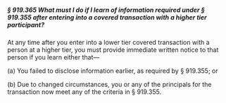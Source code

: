 ##### § 919.365 What must I do if I learn of information required under § 919.355 after entering into a covered transaction with a higher tier participant? #####

At any time after you enter into a lower tier covered transaction with a person at a higher tier, you must provide immediate written notice to that person if you learn either that—

(a) You failed to disclose information earlier, as required by § 919.355; or

(b) Due to changed circumstances, you or any of the principals for the transaction now meet any of the criteria in § 919.355.